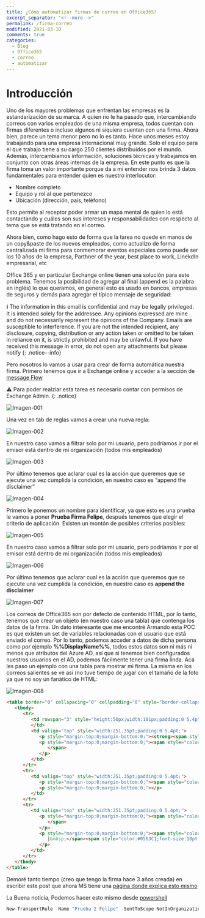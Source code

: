 ```yaml
---
title: ¿Cómo automatizar firmas de correo en Office365?
excerpt_separator: "<!--more-->"
permalink: /firma-correo
modified: 2021-03-10
comments: true
categories:
  - Blog
  - Office365
  - correo
  - automatizar
---
```



# Introducción

Uno de los mayores problemas que enfrentan las empresas es la estandarización de su marca. A quien no le ha pasado que, intercambiando correos con varios empleados de una misma empresa, todos cuentan con firmas diferentes o incluso algunos ni siquiera cuentan con una firma. Ahora bien, parece un tema menor pero no lo es tanto. Hace unos meses estoy trabajando para una empresa internacional muy grande. Solo el equipo para el que trabajo tiene a su cargo 250 clientes distribuidos por el mundo. Además, intercambiamos información, soluciones técnicas y trabajamos en conjunto con otras áreas internas de la empresa. En este punto es que la firma toma un valor importante porque da a mi entender nos brinda 3 datos fundamentales para entender quien es nuestro interlocutor:
* Nombre completo
* Equipo y rol al que pertenezco
* Ubicación (dirección, país, teléfono)

Esto permite al receptor poder armar un mapa mental de quien lo está contactando y cuáles son sus intereses y responsabilidades con respecto al tema que se está tratando en el correo.

Ahora bien, como hago esto de forma que la tarea no quede en manos de un copy&paste de los nuevos empleados, como actualizo de forma centralizada mi firma para conmemorar eventos especiales como puede ser los 10 años de la empresa, Parthner of the year, best place to work, LinekdIn empresarial, etc

Office 365 y en particular Exchange online tienen una solución para este problema. Tenemos la posibilidad de agregar al final (append es la palabra en inglés) lo que queramos, en general esto es usado en bancos, empresas de seguros y demás para agregar el típico mensaje de seguridad:

**:information_source:** The information in this email is confidential and may be legally privileged. It is intended solely for the addressee. Any opinions expressed are mine and do not necessarily represent the opinions of the Company. Emails are susceptible to interference. If you are not the intended recipient, any disclosure, copying, distribution or any action taken or omitted to be taken in reliance on it, is strictly prohibited and may be unlawful. If you have received this message in error, do not open any attachments but please notify
{: .notice--info}

Pero nosotros lo vamos a usar para crear de forma automática nuestra firma. Primero tenemos que ir a Exchange online y acceder a la sección de [message Flow](https://outlook.office365.com/ecp/?rfr=Admin_o365&exsvurl=1&mkt=en-US)

**⚠️** Para poder realziar esta tarea es necesario contar con permisos de Exchange Admin.
{: .notice}

![Imagen-001](/assets/images/2021-03/001.png)

Una vez en tab de reglas vamos a crear una nueva regla:

![Imagen-002](/assets/images/2021-03/002.png)

En nuestro caso vamos a filtrar solo por mi usuario, pero podríamos ir por el emisor está dentro de mi organización (todos mis empleados)


![Imagen-003](/assets/images/2021-03/003.png)


Por último tenemos que aclarar cual es la acción que queremos que se ejecute una vez cumplida la condición, en nuestro caso es “append the disclaimer”

![Imagen-004](/assets/images/2021-03/004.png)

Primero le ponemos un nombre para identificar, ya que esto es una prueba le vamos a poner **Prueba Firma Felipe**, después tenemos que elegir el criterio de aplicación. Existen un montón de posibles criterios posibles:

![Imagen-005](/assets/images/2021-03/005.png)

En nuestro caso vamos a filtrar solo por mi usuario, pero podríamos ir por el emisor está dentro de mi organización (todos mis empleados)

![Imagen-006](/assets/images/2021-03/006.png)

Por último tenemos que aclarar cual es la acción que queremos que se ejecute una vez cumplida la condición, en nuestro caso es **append the disclaimer**

![Imagen-007](/assets/images/2021-03/007.png)

Los correos de Office365 son por defecto de contenido HTML, por lo tanto, tenemos que crear un objeto (en nuestro caso una tabla) que contenga los datos de la firma. Un dato interesante que me encontré Armando esta POC es que existen un set de variables relacionadas con el usuario que está enviado el correo. Por lo tanto, podemos acceder a datos de dicha persona como por ejemplo **%%DisplayName%%**, todos estos datos son ni más ni menos que atributos del Azure AD, así que si tenemos bien configurados nuestros usuarios en el AD, podemos fácilmente tener una firma linda. Acá les paso un ejemplo con una tabla para mostrar mi firma. La misma en los correos salientes se ve así (no tuve tiempo de jugar con el tamaño de la foto ya que no soy un fanático de HTML:

![Imagen-008](/assets/images/2021-03/008.png)


```html
<table border="0" cellspacing="0" cellpadding="0" style="border-collapse:collapse;margin-left:5.4pt;">
   <tbody>
      <tr>
         <td rowspan="3" style="height:50px;width:101px;padding:0 5.4pt;"><img data-imagetype="External" src="https://yetanotherbloginthehood.files.wordpress.com/2019/10/firma.jpg" height=97 width=313 alt="https://yetanotherbloginthehood.files.wordpress.com/2019/10/firma.jpg"><br>
         </td>
         <td valign="top" style="width:251.35pt;padding:0 5.4pt;">
            <p style="margin-top:0;margin-bottom:0;"><strong><span style="color:#1F497D;">%%DisplayName%%</span></strong></p>
            <p style="margin-top:0;margin-bottom:0;"><span style="color:#1F497D;"><span style="color: rgb(31, 73, 125); font-size: 10pt; font-family: Calibri, Arial, Helvetica, sans-serif, serif, EmojiFont; text-align: center;">%%Title%%</span><br>
               </span>
            </p>
         </td>
      </tr>
      <tr>
         <td valign="top" style="width:251.35pt;padding:0 5.4pt;">
            <p style="margin-top:0;margin-bottom:0;"><span style="color:#1F497D;font-size:10pt;"></span><span style="color:#1F497D;font-size:10pt;">%%StreetAddress%%, %%City%% %%Country%%</span></p>
            <p style="margin-top:0;margin-bottom:0;"></p>
         </td>
      </tr>
      <tr>
         <td valign="top" style="width:251.35pt;padding:0 5.4pt;">
            <p style="margin-top:0;margin-bottom:0;"><span style="color:#1F497D;font-size:10pt;">%%Phone%% Ext. %%Office%% <br>
               </span>
            </p>
            <p style="margin-top:0;margin-bottom:0;"><span style="color:#1F497D;font-size:10pt;"><a href="mailto:%%Email%%" target="_blank" rel="noopener noreferrer" data-auth="NotApplicable"><span style="color:#0563C1;">%%Email%%</span></a>
               |&nbsp;</span><span style="color:#0563C1;font-size:10pt;">www.pyxis.com.uy</span>
            </p>
         </td>
      </tr>
   </tbody>
</table>
```

Demoré tanto tiempo (creo que tengo la firma hace 3 años creada) en escribir este post que ahora MS tiene una [página donde explica esto mismo](https://docs.microsoft.com/en-us/exchange/policy-and-compliance/mail-flow-rules/signatures?view=exchserver-2019)


La Buena noticia, Podemos hacer esto mismo desde [powershell](https://docs.microsoft.com/en-us/exchange/security-and-compliance/mail-flow-rules/disclaimers-signatures-footers-or-headers)

```powershell
New-TransportRule -Name "Prueba 2 Felipe" -SentToScope NotInOrganization -ApplyHtmlDisclaimerText "<h3>Esto es una prueba</h3><p>Este es el texto de la <a href=’https://blog.victorsilva.com.uy/’>un gran blog</a></p><img alt='Contoso logo' src='http://www.contoso.com/images/logo.gif'>"
```
